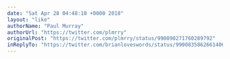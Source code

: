 ```yaml
---
date: "Sat Apr 28 04:48:10 +0000 2018"
layout: "like"
authorName: "Paul Murray"
authorUrl: "https://twitter.com/plmrry"
originalPost: "https://twitter.com/plmrry/status/990090271760289792"
inReplyTo: "https://twitter.com/brianloveswords/status/990083586266140672"
---
```

